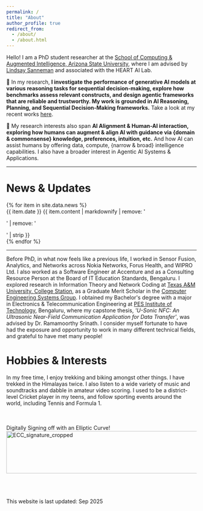 ```yaml
---
permalink: /
title: "About"
author_profile: true
redirect_from: 
  - /about/
  - /about.html
---
```


Hello! I am a PhD student researcher at the [School of Computing & Augmented Intelligence, Arizona State University](https://scai.engineering.asu.edu/), where I am advised by [Lindsay Sanneman](https://www.lindsaysanneman.com) and associated with the HEART AI Lab.

🔬 In my research, **I investigate the performance of generative AI models at various reasoning tasks for sequential decision-making, explore how benchmarks assess relevant constructs, and design agentic frameworks that are reliable and trustworthy. My work is grounded in AI Reasoning, Planning, and Sequential Decision-Making frameworks.** Take a look at my recent works [here](https://abm120.github.io/publications/).

🤖 My research interests also span **AI Alignment & Human-AI interaction, exploring how humans can augment & align AI with guidance via {domain & commonsense} knowledge, preferences, intuition, etc.** And how AI can assist humans by offering data, compute, {narrow & broad} intelligence capabilities. I also have a broader interest in Agentic AI Systems & Applications.

---

<div class="news-section">
<h1>News & Updates</h1>
<div class="news-container">
{% for item in site.data.news %}
<div class="news-item">
<span class="news-date">{{ item.date }}</span>
<span class="news-content">{{ item.content | markdownify | remove: '<p>' | remove: '</p>' | strip }}</span>
</div>
{% endfor %}
</div>
</div>

---

Before PhD, in what now feels like a previous life, I worked in Sensor Fusion, Analytics, and Networks across Nokia Networks, Forus Health, and WIPRO Ltd. I also worked as a Software Engineer at Accenture and as a Consulting Resource Person at the Board of IT Education Standards, Bengaluru. I explored research in Information Theory and Network Coding at [Texas A&M University, College Station](https://www.tamu.edu/), as a Graduate Merit Scholar in the [Computer Engineering Systems Group](https://cesg.tamu.edu/). I obtained my Bachelor's degree with a major in Electronics & Telecommunication Engineering at [PES Institute of Technology](https://pes.edu/), Bengaluru, where my capstone thesis, _'U-Sonic NFC: An Ultrasonic Near-Field Communication Application for Data Transfer'_, was advised by Dr. Ramamoorthy Srinath. I consider myself fortunate to have had the exposure and opportunity to work in many different technical fields, and grateful to have met many people!


# Hobbies & Interests
In my free time, I enjoy trekking and biking amongst other things. I have trekked in the Himalayas twice. I also listen to a wide variety of music and soundtracks and dabble in amateur video scoring. I used to be a district-level Cricket player in my teens, and follow sporting events around the world, including Tennis and Formula 1.

<br>
<br>

<div style="text-align: left;">
    Digitally Signing off with an Elliptic Curve!
</div>

<img width="1147" height="112" alt="ECC_signature_cropped" src="https://github.com/user-attachments/assets/996d8bf4-874d-4c9b-b0db-35ca7b309d2e" />

<br>
<br>
<br>
<br>



This website is last updated: Sep 2025
